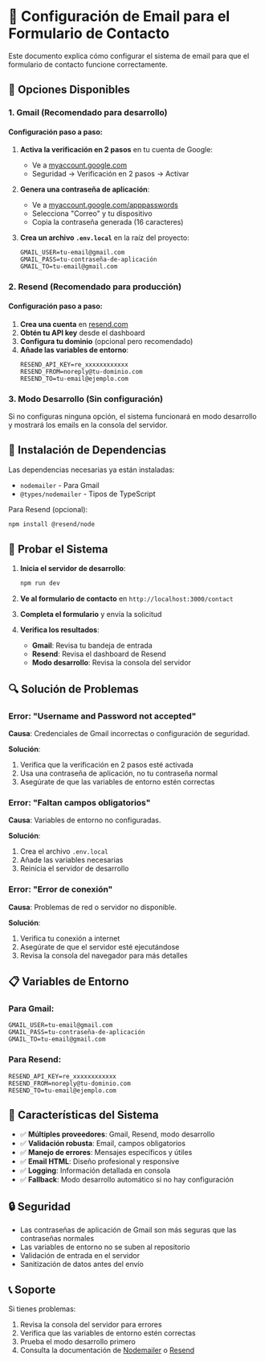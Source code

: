 # 📧 Configuración de Email para el Formulario de Contacto

Este documento explica cómo configurar el sistema de email para que el formulario de contacto funcione correctamente.

## 🚀 Opciones Disponibles

### 1. **Gmail (Recomendado para desarrollo)**

#### Configuración paso a paso:

1. **Activa la verificación en 2 pasos** en tu cuenta de Google:
   - Ve a [myaccount.google.com](https://myaccount.google.com)
   - Seguridad → Verificación en 2 pasos → Activar

2. **Genera una contraseña de aplicación**:
   - Ve a [myaccount.google.com/apppasswords](https://myaccount.google.com/apppasswords)
   - Selecciona "Correo" y tu dispositivo
   - Copia la contraseña generada (16 caracteres)

3. **Crea un archivo `.env.local`** en la raíz del proyecto:
   ```env
   GMAIL_USER=tu-email@gmail.com
   GMAIL_PASS=tu-contraseña-de-aplicación
   GMAIL_TO=tu-email@gmail.com
   ```

### 2. **Resend (Recomendado para producción)**

#### Configuración paso a paso:

1. **Crea una cuenta** en [resend.com](https://resend.com)
2. **Obtén tu API key** desde el dashboard
3. **Configura tu dominio** (opcional pero recomendado)
4. **Añade las variables de entorno**:
   ```env
   RESEND_API_KEY=re_xxxxxxxxxxxx
   RESEND_FROM=noreply@tu-dominio.com
   RESEND_TO=tu-email@ejemplo.com
   ```

### 3. **Modo Desarrollo (Sin configuración)**

Si no configuras ninguna opción, el sistema funcionará en modo desarrollo y mostrará los emails en la consola del servidor.

## 🔧 Instalación de Dependencias

Las dependencias necesarias ya están instaladas:
- `nodemailer` - Para Gmail
- `@types/nodemailer` - Tipos de TypeScript

Para Resend (opcional):
```bash
npm install @resend/node
```

## 🧪 Probar el Sistema

1. **Inicia el servidor de desarrollo**:
   ```bash
   npm run dev
   ```

2. **Ve al formulario de contacto** en `http://localhost:3000/contact`

3. **Completa el formulario** y envía la solicitud

4. **Verifica los resultados**:
   - **Gmail**: Revisa tu bandeja de entrada
   - **Resend**: Revisa el dashboard de Resend
   - **Modo desarrollo**: Revisa la consola del servidor

## 🔍 Solución de Problemas

### Error: "Username and Password not accepted"

**Causa**: Credenciales de Gmail incorrectas o configuración de seguridad.

**Solución**:
1. Verifica que la verificación en 2 pasos esté activada
2. Usa una contraseña de aplicación, no tu contraseña normal
3. Asegúrate de que las variables de entorno estén correctas

### Error: "Faltan campos obligatorios"

**Causa**: Variables de entorno no configuradas.

**Solución**:
1. Crea el archivo `.env.local`
2. Añade las variables necesarias
3. Reinicia el servidor de desarrollo

### Error: "Error de conexión"

**Causa**: Problemas de red o servidor no disponible.

**Solución**:
1. Verifica tu conexión a internet
2. Asegúrate de que el servidor esté ejecutándose
3. Revisa la consola del navegador para más detalles

## 📋 Variables de Entorno

### Para Gmail:
```env
GMAIL_USER=tu-email@gmail.com
GMAIL_PASS=tu-contraseña-de-aplicación
GMAIL_TO=tu-email@gmail.com
```

### Para Resend:
```env
RESEND_API_KEY=re_xxxxxxxxxxxx
RESEND_FROM=noreply@tu-dominio.com
RESEND_TO=tu-email@ejemplo.com
```

## 🎯 Características del Sistema

- ✅ **Múltiples proveedores**: Gmail, Resend, modo desarrollo
- ✅ **Validación robusta**: Email, campos obligatorios
- ✅ **Manejo de errores**: Mensajes específicos y útiles
- ✅ **Email HTML**: Diseño profesional y responsive
- ✅ **Logging**: Información detallada en consola
- ✅ **Fallback**: Modo desarrollo automático si no hay configuración

## 🔒 Seguridad

- Las contraseñas de aplicación de Gmail son más seguras que las contraseñas normales
- Las variables de entorno no se suben al repositorio
- Validación de entrada en el servidor
- Sanitización de datos antes del envío

## 📞 Soporte

Si tienes problemas:
1. Revisa la consola del servidor para errores
2. Verifica que las variables de entorno estén correctas
3. Prueba el modo desarrollo primero
4. Consulta la documentación de [Nodemailer](https://nodemailer.com/) o [Resend](https://resend.com/docs) 